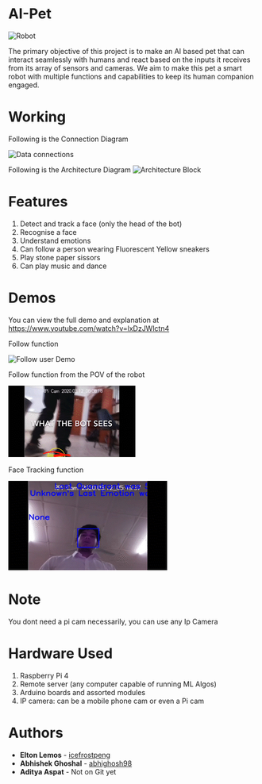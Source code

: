 # AI-Pet
![Robot](https://drive.google.com/uc?export=view&id=1n4I0NMBX2IT7LpdmXg37f-z0kLxpM8TE)

The primary objective of this project is to make an AI based pet that can interact seamlessly with humans and react based on the inputs it receives from its array of sensors and cameras. We aim to make this pet a smart robot with multiple functions and capabilities to keep its human companion engaged.

# Working

Following is the Connection Diagram

![Data connections](https://user-images.githubusercontent.com/61613837/160155450-33876a80-1a64-42f1-a62f-7efb6bfac962.png)


Following is the Architecture Diagram
![Architecture Block](https://user-images.githubusercontent.com/61613837/160155640-6d58a3ee-d64b-4f15-aa79-bcf811c5c516.png)

# Features
1) Detect and track a face (only the head of the bot)
2) Recognise a face
3) Understand emotions
4) Can follow a person wearing Fluorescent Yellow sneakers
5) Play stone paper sissors
6) Can play music and dance

# Demos
You can view the full demo and explanation at https://www.youtube.com/watch?v=lxDzJWlctn4

Follow function

![Follow user Demo](demo/follow.gif)

Follow function from the POV of the robot

![Follow user Demo](demo/follow_bot_view.gif)

Face Tracking function

![face track Demo](demo/face_track.gif)


# Note
You dont need a pi cam necessarily, you can use any Ip Camera

# Hardware Used
1) Raspberry Pi 4
2) Remote server (any computer capable of running ML Algos)
3) Arduino boards and assorted modules
4) IP camera: can be a mobile phone cam or even a Pi cam

# Authors
* **Elton Lemos** - [icefrostpeng](https://github.com/icefrostpeng)
* **Abhishek Ghoshal** - [abhighosh98](https://github.com/abhighosh98)
* **Aditya Aspat** - Not on Git yet
